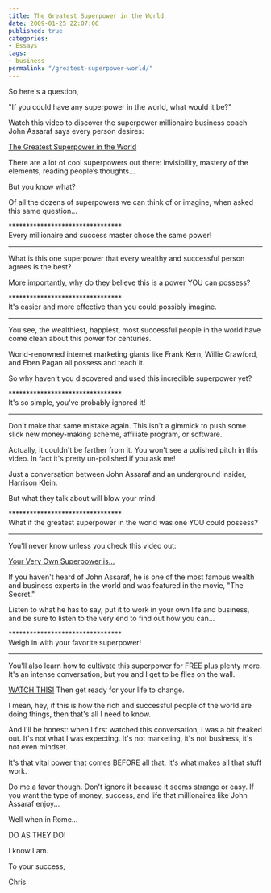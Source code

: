 ```yaml
---
title: The Greatest Superpower in the World
date: 2009-01-25 22:07:06
published: true
categories:
- Essays
tags:
- business
permalink: "/greatest-superpower-world/"
---
```

So here's a question,

"If you could have any superpower in the world, what would it be?"

Watch this video to discover the superpower millionaire business coach John Assaraf says every person desires:

<a href="http://www.TheMastersGathering.com/JohnAssaraf/?10355" rel="nofollow">The Greatest Superpower in the World</a>

There are a lot of cool superpowers out there: invisibility, mastery of the elements, reading people’s thoughts...

But you know what?

Of all the dozens of superpowers we can think of or imagine, when asked this same question...

********************************<br />
Every millionaire and success master chose the same power!<br />
********************************

What is this one superpower that every wealthy and successful person agrees is the best?

More importantly, why do they believe this is a power YOU can possess?

********************************<br />
It's easier and more effective than you could possibly imagine.<br />
********************************

You see, the wealthiest, happiest, most successful people in the world have come clean about this power for centuries.

World-renowned internet marketing giants like Frank Kern, Willie Crawford, and Eben Pagan all possess and teach it.

So why haven't you discovered and used this incredible superpower yet?

********************************<br />
It's so simple, you've probably ignored it!<br />
********************************

Don't make that same mistake again. This isn't a gimmick to push some slick new money-making scheme, affiliate program, or software.

Actually, it couldn't be farther from it. You won't see a polished pitch in this video. In fact it's pretty un-polished if you ask me!

Just a conversation between John Assaraf and an underground insider, Harrison Klein.

But what they talk about will blow your mind.

********************************<br />
What if the greatest superpower in the world was one YOU could possess?<br />
********************************

You'll never know unless you check this video out:

<a href="http://www.TheMastersGathering.com/JohnAssaraf/?10355" rel="nofollow">Your Very Own Superpower is...</a>

If you haven't heard of John Assaraf, he is one of the most famous wealth and business experts in the world and was featured in the movie, "The Secret."

Listen to what he has to say, put it to work in your own life and business, and be sure to listen to the very end to find out how you can...

********************************<br />
Weigh in with your favorite superpower!<br />
********************************

You'll also learn how to cultivate this superpower for FREE plus plenty more. It's an intense conversation, but you and I get to be flies on the wall.

<a href="http://www.TheMastersGathering.com/JohnAssaraf/?10355" rel="nofollow">WATCH THIS!</a> Then get ready for your life to change.

I mean, hey, if this is how the rich and successful people of the world are doing things, then that's all I need to know.

And I'll be honest: when I first watched this conversation, I was a bit freaked out. It's not what I was expecting. It's not marketing, it's not business, it's not even mindset.

It's that vital power that comes BEFORE all that. It's what makes all that stuff work.

Do me a favor though. Don't ignore it because it seems strange or easy. If you want the type of money, success, and life that millionaires like John Assaraf enjoy...

Well when in Rome...

DO AS THEY DO!

I know I am.

To your success,

Chris</p>
